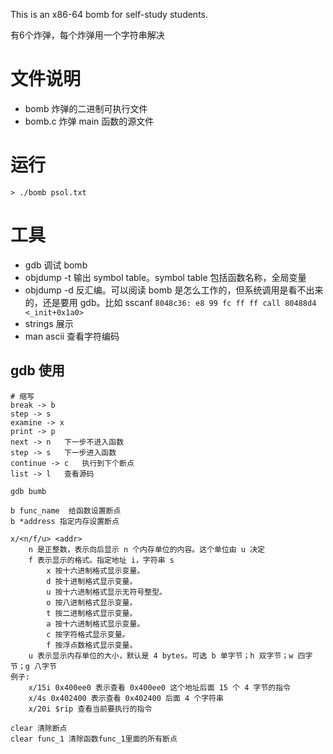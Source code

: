 This is an x86-64 bomb for self-study students. 

有6个炸弹，每个炸弹用一个字符串解决

# 文件说明

- bomb 炸弹的二进制可执行文件
- bomb.c 炸弹 main 函数的源文件

# 运行

```
> ./bomb psol.txt
```

# 工具

- gdb 调试 bomb
- objdump -t 输出 symbol table。symbol table 包括函数名称，全局变量
- objdump -d 反汇编。可以阅读 bomb 是怎么工作的，但系统调用是看不出来的，还是要用 gdb。比如 sscanf `8048c36: e8 99 fc ff ff call 80488d4 <_init+0x1a0>`
- strings 展示
- man ascii 查看字符编码

## gdb 使用

```
# 缩写
break -> b
step -> s
examine -> x
print -> p
next -> n   下一步不进入函数
step -> s   下一步进入函数
continue -> c   执行到下个断点
list -> l   查看源码
```

```
gdb bumb

b func_name  给函数设置断点
b *address 指定内存设置断点

x/<n/f/u> <addr>
    n 是正整数，表示向后显示 n 个内存单位的内容。这个单位由 u 决定
    f 表示显示的格式。指定地址 i，字符串 s
        x 按十六进制格式显示变量。
        d 按十进制格式显示变量。
        u 按十六进制格式显示无符号整型。
        o 按八进制格式显示变量。
        t 按二进制格式显示变量。
        a 按十六进制格式显示变量。
        c 按字符格式显示变量。
        f 按浮点数格式显示变量。
    u 表示显示内存单位的大小，默认是 4 bytes。可选 b 单字节；h 双字节；w 四字节；g 八字节
例子: 
    x/15i 0x400ee0 表示查看 0x400ee0 这个地址后面 15 个 4 字节的指令
    x/4s 0x402400 表示查看 0x402400 后面 4 个字符串
    x/20i $rip 查看当前要执行的指令

clear 清除断点
clear func_1 清除函数func_1里面的所有断点

```
